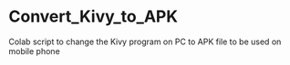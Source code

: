 # Convert_Kivy_to_APK
Colab script to change the Kivy program on PC to APK file to be used on mobile phone 
